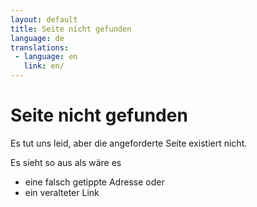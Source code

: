 ```yaml
---
layout: default
title: Seite nicht gefunden
language: de
translations:
 - language: en
   link: en/
---
```

# Seite nicht gefunden

Es tut uns leid, aber die angeforderte Seite existiert nicht.

Es sieht so aus als wäre es

*	eine falsch getippte Adresse oder
*	ein veralteter Link

<script type="text/javascript">
var GOOG_FIXURL_LANG = 'de',
GOOG_FIXURL_SITE = 'http://abenteuer-irland.de';
</script>
<script type="text/javascript" src="http://linkhelp.clients.google.com/tbproxy/lh/wm/fixurl.js"></script>
